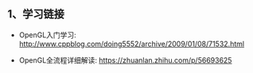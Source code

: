 ## 1、学习链接
* OpenGL入门学习: http://www.cppblog.com/doing5552/archive/2009/01/08/71532.html

* OpenGL全流程详细解读: https://zhuanlan.zhihu.com/p/56693625
